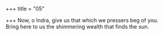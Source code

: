 +++
title = "05"

+++
Now, o Indra, give us that which we pressers beg of you.  
Bring here to us the shimmering wealth that finds the sun.  